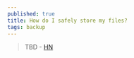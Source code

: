 ```yaml
---
published: true
title: How do I safely store my files?
tags: backup
---
```

> TBD - [HN](https://news.ycombinator.com/item?id=25902030)
